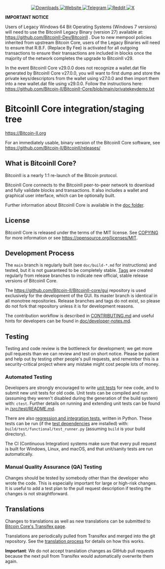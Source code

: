 <p align="center">
  <a href="https://github.com/Bitcoin-II/BitcoinII-Core/releases">
    <img src="https://img.shields.io/github/downloads/Bitcoin-II/BitcoinII-Core/total?style=for-the-badge" alt="Downloads">
  </a>
  <a href="https://Bitcoin-II.org">
    <img src="https://img.shields.io/badge/Website-Online-brightgreen?logo=google-chrome&style=for-the-badge" alt="Website">
  </a>
  <a href="https://t.me/+mc19GB_d5yo3Yjg5">
    <img src="https://img.shields.io/badge/Telegram-Join%20Chat-blue?logo=telegram&style=for-the-badge" alt="Telegram">
  </a>
  <a href="https://reddit.com/r/BitcoinII">
    <img src="https://img.shields.io/reddit/subreddit-subscribers/BitcoinII?label=Reddit&style=for-the-badge" alt="Reddit">
  </a>
  <a href="https://x.com/bc2org">
    <img src="https://img.shields.io/badge/X-Follow-black?logo=twitter&style=for-the-badge" alt="X">
  </a>
</p>




**IMPORTANT NOTICE**

Users of Legacy Windows 64 Bit Operating Systems (Windows 7 versions) will need to use the BitcoinII Legacy Binary (version 27) available at: https://github.com/BitcoinII-Dev/BitcoinII .
Due to new mempool policies inherited from upstream Bitcoin Core, users of the Legacy Binaries will need to ensure
that R.B.F. (Replace By Fee) is activated for all outgoing transactions to ensure their transactions are included in
blocks once the majority of the network completes the upgrade to BitcoinII v29. 

In the event BitcoinII Core v29.0.0 does not recognize a wallet.dat file generated by BitcoinII Core v27.0.0, you
will want to first dump and store the private keys/descriptors from the wallet using v27.0.0 and then import them 
into a new wallet.dat file using v29.0.0. 
Follow the instructions here: https://github.com/Bitcoin-II/BitcoinII-Core/blob/main/privatekeydemo.txt



BitcoinII Core integration/staging tree
=====================================

https://Bitcoin-II.org

For an immediately usable, binary version of the BitcoinII Core software, see
https://github.com/Bitcoin-II/BitcoinII/releases/

What is BitcoinII Core?
---------------------

BitcoinII is a nearly 1:1 re-launch of the Bitcoin protocol. 

BitcoinII Core connects to the BitcoinII peer-to-peer network to download and fully
validate blocks and transactions. It also includes a wallet and graphical user
interface, which can be optionally built.

Further information about BitcoinII Core is available in the [doc folder](/doc).

License
-------

BitcoinII Core is released under the terms of the MIT license. See [COPYING](COPYING) for more
information or see https://opensource.org/licenses/MIT.

Development Process
-------------------

The `main` branch is regularly built (see `doc/build-*.md` for instructions) and tested, but it is not guaranteed to be
completely stable. [Tags](https://github.com/Bitcoin-II/BitcoinII-Core/tags) are created
regularly from release branches to indicate new official, stable release versions of BitcoinII Core.

The https://github.com/Bitcoin-II/BitcoinII-core/gui repository is used exclusively for the
development of the GUI. Its master branch is identical in all monotree
repositories. Release branches and tags do not exist, so please do not fork
that repository unless it is for development reasons.

The contribution workflow is described in [CONTRIBUTING.md](CONTRIBUTING.md)
and useful hints for developers can be found in [doc/developer-notes.md](doc/developer-notes.md).

Testing
-------

Testing and code review is the bottleneck for development; we get more pull
requests than we can review and test on short notice. Please be patient and help out by testing
other people's pull requests, and remember this is a security-critical project where any mistake might cost people
lots of money.

### Automated Testing

Developers are strongly encouraged to write [unit tests](src/test/README.md) for new code, and to
submit new unit tests for old code. Unit tests can be compiled and run
(assuming they weren't disabled during the generation of the build system) with: `ctest`. Further details on running
and extending unit tests can be found in [/src/test/README.md](/src/test/README.md).

There are also [regression and integration tests](/test), written
in Python.
These tests can be run (if the [test dependencies](/test) are installed) with: `build/test/functional/test_runner.py`
(assuming `build` is your build directory).

The CI (Continuous Integration) systems make sure that every pull request is built for Windows, Linux, and macOS,
and that unit/sanity tests are run automatically.

### Manual Quality Assurance (QA) Testing

Changes should be tested by somebody other than the developer who wrote the
code. This is especially important for large or high-risk changes. It is useful
to add a test plan to the pull request description if testing the changes is
not straightforward.

Translations
------------

Changes to translations as well as new translations can be submitted to
[Bitcoin Core's Transifex page](https://www.transifex.com/bitcoin/bitcoin/).

Translations are periodically pulled from Transifex and merged into the git repository. See the
[translation process](doc/translation_process.md) for details on how this works.

**Important**: We do not accept translation changes as GitHub pull requests because the next
pull from Transifex would automatically overwrite them again.
